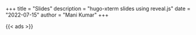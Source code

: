 +++
title = "Slides"
description = "hugo-xterm slides using reveal.js"
date = "2022-07-15"
author = "Mani Kumar"
+++

{{< ads >}}
